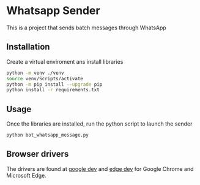 # Whatsapp Sender
This is a project that sends batch messages through WhatsApp

## Installation
Create a virtual enviroment ans install libraries
```bash
python -m venv ./venv
source venv/Scripts/activate
python -m pip install --upgrade pip
python install -r requirements.txt
```

## Usage
Once the libraries are installed, run the python script to launch the sender
```bash
python bot_whatsapp_message.py
```

## Browser drivers
The drivers are found at [google dev](https://googlechromelabs.github.io/chrome-for-testing/) and [edge dev](https://developer.microsoft.com/en-us/microsoft-edge/tools/webdriver/?form=MA13LH) for Google Chrome and Microsoft Edge.
